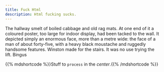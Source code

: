 ```yaml
---
title: Fuck Html
description: Html fucking sucks.
---
```


The hallway smelt of boiled cabbage and old rag mats. At one end of it a coloured poster, too large for indoor display, had been tacked to the wall. It depicted simply an enormous face, more than a metre wide: the face of a man of about forty-five, with a heavy black moustache and ruggedly handsome features. Winston made for the stairs. It was no use trying the lift. Bingus 

{{% mdshortcode %}}Stuff to `process` in the *center*.{{% /mdshortcode %}}